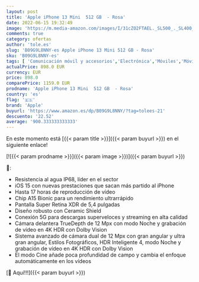 ```yaml
---
layout: post
title: 'Apple iPhone 13 Mini  512 GB  - Rosa'
date: 2022-06-15 19:32:49
image: 'https://m.media-amazon.com/images/I/31cZO2FTAEL._SL500_._SL400_.jpg'
comments: true
category: ofertas
author: 'tole.es'
slug: 'B09G9L8NNY-es Apple iPhone 13 Mini 512 GB - Rosa'
sku: 'B09G9L8NNY-es'
tags: [ 'Comunicación móvil y accesorios','Electrónica','Móviles','Móviles y smartphones libres','apple','iphone','🇪🇸', ]
actualPrice: 898.0 EUR
currency: EUR
price: 898.0
comparePrice: 1159.0 EUR
prodname: 'Apple iPhone 13 Mini  512 GB  - Rosa'
country: 'es'
flag: '🇪🇸'
brand: 'Apple'
buyurl: 'https://www.amazon.es/dp/B09G9L8NNY/?tag=tolees-21'
descuento: '22.52'
average: '900.333333333333'
---
```


En este momento está [{{< param title >}}]({{< param buyurl >}}) en el siguiente enlace!

[![{{< param prodname >}}]({{< param image >}})]({{< param buyurl >}})

🔎:

- Resistencia al agua IP68, líder en el sector
- iOS 15 con nuevas prestaciones que sacan más partido al iPhone
- Hasta 17 horas de reproducción de vídeo
- Chip A15 Bionic para un rendimiento ultrarrápido
- Pantalla Super Retina XDR de 5,4 pulgadas
- Diseño robusto con Ceramic Shield
- Conexión 5G para descargas superveloces y streaming en alta calidad
- Cámara delantera TrueDepth de 12 Mpx con modo Noche y grabación de vídeo en 4K HDR con Dolby Vision
- Sistema avanzado de cámara dual de 12 Mpx con gran angular y ultra gran angular, Estilos Fotográficos, HDR Inteligente 4, modo Noche y grabación de vídeo en 4K HDR con Dolby Vision
- El modo Cine añade poca profundidad de campo y cambia el enfoque automáticamente en los vídeos

[🛒 Aquí!!!]({{< param buyurl >}})
